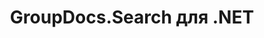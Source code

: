 ---
title: GroupDocs.Search для .NET
type: docs
weight: 10
url: /ru/net/
description: GroupDocs.Search for .NET API References содержит примеры, фрагменты кода и документацию по API. Он предоставляет пространства имен, классы, интерфейсы и другие детали API.
is_root: true
---